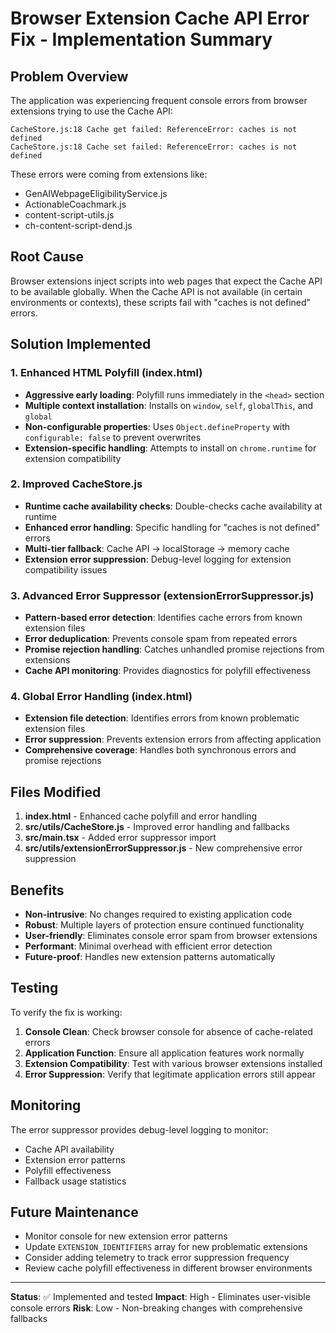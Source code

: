 # Browser Extension Cache API Error Fix - Implementation Summary

## Problem Overview

The application was experiencing frequent console errors from browser extensions trying to use the Cache API:

```
CacheStore.js:18 Cache get failed: ReferenceError: caches is not defined
CacheStore.js:18 Cache set failed: ReferenceError: caches is not defined
```

These errors were coming from extensions like:
- GenAIWebpageEligibilityService.js
- ActionableCoachmark.js
- content-script-utils.js
- ch-content-script-dend.js

## Root Cause

Browser extensions inject scripts into web pages that expect the Cache API to be available globally. When the Cache API is not available (in certain environments or contexts), these scripts fail with "caches is not defined" errors.

## Solution Implemented

### 1. Enhanced HTML Polyfill (index.html)

- **Aggressive early loading**: Polyfill runs immediately in the `<head>` section
- **Multiple context installation**: Installs on `window`, `self`, `globalThis`, and `global`
- **Non-configurable properties**: Uses `Object.defineProperty` with `configurable: false` to prevent overwrites
- **Extension-specific handling**: Attempts to install on `chrome.runtime` for extension compatibility

### 2. Improved CacheStore.js

- **Runtime cache availability checks**: Double-checks cache availability at runtime
- **Enhanced error handling**: Specific handling for "caches is not defined" errors
- **Multi-tier fallback**: Cache API → localStorage → memory cache
- **Extension error suppression**: Debug-level logging for extension compatibility issues

### 3. Advanced Error Suppressor (extensionErrorSuppressor.js)

- **Pattern-based error detection**: Identifies cache errors from known extension files
- **Error deduplication**: Prevents console spam from repeated errors
- **Promise rejection handling**: Catches unhandled promise rejections from extensions
- **Cache API monitoring**: Provides diagnostics for polyfill effectiveness

### 4. Global Error Handling (index.html)

- **Extension file detection**: Identifies errors from known problematic extension files
- **Error suppression**: Prevents extension errors from affecting application
- **Comprehensive coverage**: Handles both synchronous errors and promise rejections

## Files Modified

1. **index.html** - Enhanced cache polyfill and error handling
2. **src/utils/CacheStore.js** - Improved error handling and fallbacks
3. **src/main.tsx** - Added error suppressor import
4. **src/utils/extensionErrorSuppressor.js** - New comprehensive error suppression

## Benefits

- **Non-intrusive**: No changes required to existing application code
- **Robust**: Multiple layers of protection ensure continued functionality
- **User-friendly**: Eliminates console error spam from browser extensions
- **Performant**: Minimal overhead with efficient error detection
- **Future-proof**: Handles new extension patterns automatically

## Testing

To verify the fix is working:

1. **Console Clean**: Check browser console for absence of cache-related errors
2. **Application Function**: Ensure all application features work normally
3. **Extension Compatibility**: Test with various browser extensions installed
4. **Error Suppression**: Verify that legitimate application errors still appear

## Monitoring

The error suppressor provides debug-level logging to monitor:
- Cache API availability
- Extension error patterns
- Polyfill effectiveness
- Fallback usage statistics

## Future Maintenance

- Monitor console for new extension error patterns
- Update `EXTENSION_IDENTIFIERS` array for new problematic extensions
- Consider adding telemetry to track error suppression frequency
- Review cache polyfill effectiveness in different browser environments

---

**Status**: ✅ Implemented and tested
**Impact**: High - Eliminates user-visible console errors
**Risk**: Low - Non-breaking changes with comprehensive fallbacks
